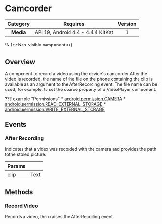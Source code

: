 # Camcorder

| Category | Requires | Version |
|:--------:|:-------:|:--------:|
|**Media**|<span class="chip chip-any">API 19, Android 4.4 - 4.4.4 KitKat</span>|<span class="chip chip-number">1</span>|

:mag: {>>Non-visible component<<}

## Overview

A component to record a video using the device's camcorder.After the video is recorded, the name of the file on the phone containing the clip is available as an argument to the AfterRecording event. The file name can be used, for example, to set the source property of a VideoPlayer component.

??? example "Permissions"
    * [android.permission.CAMERA](https://developer.android.com/reference/android/Manifest.permission.html#CAMERA)
    * [android.permission.READ_EXTERNAL_STORAGE](https://developer.android.com/reference/android/Manifest.permission.html#READ_EXTERNAL_STORAGE)
    * [android.permission.WRITE_EXTERNAL_STORAGE](https://developer.android.com/reference/android/Manifest.permission.html#WRITE_EXTERNAL_STORAGE)


## Events

### After Recording

Indicates that a video was recorded with the camera and provides the path tothe stored picture.

<div class="block" ai2-block="event" not-rendered="true" value="%7B%22componentName%22:%20%22Camcorder%22,%20%22name%22:%20%22After%20Recording%22,%20%22params%22:%20%5B%22clip%22%5D%7D"></div>

| Params | []() |
|--------|------|
|clip|<span class="chip chip-text">Text</span>|


## Methods

### Record Video

Records a video, then raises the AfterRecoding event.

<div class="block" ai2-block="method" not-rendered="true" value="%7B%22componentName%22:%20%22Camcorder%22,%20%22name%22:%20%22Record%20Video%22,%20%22output%22:%20false,%20%22params%22:%20%5B%5D%7D"></div>

